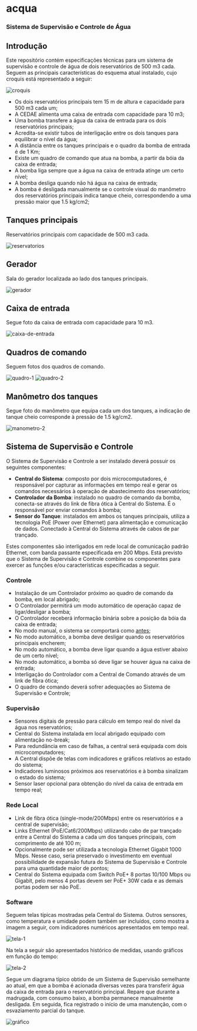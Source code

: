 # acqua
### Sistema de Supervisão e Controle de Água

## Introdução

Este repositório contém especificações técnicas para um sistema de supervisão e controle de água de dois reservatórios de 500 m3 cada. Seguem as principais características do esquema atual instalado, cujo croquis está representado a seguir:

![croquis](https://user-images.githubusercontent.com/86032/116254222-8a50cd80-a747-11eb-842a-c8bff6983564.png)

- Os dois reservatórios principais tem 15 m de altura e capacidade para 500 m3 cada um;
- A CEDAE alimenta uma caixa de entrada com capacidade para 10 m3;
- Uma bomba transfere a água da caixa de entrada para os dois reservatórios principais;
- Acredita-se existir tubos de interligação entre os dois tanques para equilibrar o nível da água;
- A distância entre os tanques principais e o quadro da bomba de entrada é de 1 Km;
- Existe um quadro de comando que atua na bomba, a partir da bóia da caixa de entrada;
- A bomba liga sempre que a água na caixa de entrada atinge um certo nível;
- A bomba desliga quando não há água na caixa de entrada;
- A bomba é desligada manualmente se o controle visual do manômetro dos reservatórios principais indica tanque cheio, correspondendo a uma pressão maior que 1.5 kg/cm2;

## Tanques principais

Reservatórios principais com capacidade de 500 m3 cada.

![reservatorios](https://user-images.githubusercontent.com/86032/116251318-f120b780-a744-11eb-9716-656fc5e7cb19.jpg)


## Gerador

Sala do gerador localizada ao lado dos tanques principais.

![gerador](https://user-images.githubusercontent.com/86032/116251333-f41ba800-a744-11eb-9652-6bb8ba3cc472.jpg)

## Caixa de entrada

Segue foto da caixa de entrada com capacidade para 10 m3.

![caixa-de-entrada](https://user-images.githubusercontent.com/86032/116251328-f2ea7b00-a744-11eb-973a-74a538368878.jpg)

## Quadros de comando

Seguem fotos dos quadros de comando.

![quadro-1](https://user-images.githubusercontent.com/86032/116251306-ef56f400-a744-11eb-8fef-72a4e3e4ce6f.jpg)
![quadro-2](https://user-images.githubusercontent.com/86032/116251308-efef8a80-a744-11eb-8fa6-ae57d3fa5661.jpg)

## Manômetro dos tanques

Segue foto do manômetro que equipa cada um dos tanques, a indicação de tanque cheio corresponde à pressão de 1.5 kg/cm2.

![manometro-2](https://user-images.githubusercontent.com/86032/116251300-ee25c700-a744-11eb-877d-5a9cff9f91c5.jpg)

## Sistema de Supervisão e Controle

O Sistema de Supervisão e Controle a ser instalado deverá possuir os seguintes componentes:

- **Central do Sistema**: composto por dois microcomputadores, é responsável por capturar as informações em tempo real e gerar os comandos necessários à operação de abastecimento dos reservatórios;
- **Controlador da Bomba**: instalado no quadro de comando da bomba, conecta-se através do link de fibra ótica à Central do Sistema. É o responsável por enviar comandos à bomba;
- **Sensor do Tanque**: instalados em ambos os tanques principais, utiliza a tecnologia PoE (Power over Ethernet) para alimentação e comunicação de dados. Conectado à Central do Sistema através de cabos de par trançado.

Estes componentes são interligados em rede local de comunicação padrão Ethernet, com banda passante especificada em 200 Mbps. Está previsto que o Sistema de Supervisão e Controle combine os componentes para exercer as funções e/ou características especificadas a seguir.

### Controle

- Instalação de um Controlador próximo ao quadro de comando da bomba, em local abrigado;
- O Controlador permitirá um modo automático de operação capaz de ligar/desligar a bomba;
- O Controlador receberá informação binária sobre a posição da bóia da caixa de entrada;
- No modo manual, o sistema se comportará como [antes](https://github.com/SaveH2o/acqua#introdu%C3%A7%C3%A3o);
- No modo automático, a bomba deve desligar quando os reservatórios principais encherem;
- No modo automático, a bomba deve ligar quando a água estiver abaixo de um certo nível;
- No modo automático, a bomba só deve ligar se houver água na caixa de entrada;
- Interligação do Controlador com a Central de Comando através de um link de fibra ótica;
- O quadro de comando deverá sofrer adequações ao Sistema de Supervisão e Controle;

### Supervisão

- Sensores digitais de pressão para cálculo em tempo real do nível da água nos reservatórios;
- Central do Sistema instalada em local abrigado equipado com alimentação no-break;
- Para redundância em caso de falhas, a central será equipada com dois microcomputadores;
- A Central dispõe de telas com indicadores e gráficos relativos ao estado do sistema;
- Indicadores luminosos próximos aos reservatórios e à bomba sinalizam o estado do sistema;
- Sensor laser opcional para obtenção do nível da caixa de entrada em tempo real;

### Rede Local

- Link de fibra ótica (single-mode/200Mbps) entre os reservatórios e a central de supervisão;
- Links Ethernet (PoE/Cat6/200Mbps) utilizando cabo de par trançado entre a Central do Sistema a cada um dos tanques principais, com comprimento de até 100 m;
- Opcionalmente pode ser utilizada a tecnologia Ethernet Gigabit 1000 Mbps. Nesse caso, seria preservado o investimento em eventual possibilidade de expansão futura do Sistema de Supervisão e Controle para uma quantidade maior de pontos;
- Central do Sistema equipada com Switch PoE+ 8 portas 10/100 Mbps ou Gigabit, pelo menos 4 portas devem ser PoE+ 30W cada e as demais portas podem ser não PoE.

### Software

Seguem telas típicas mostradas pela Central do Sistema. Outros sensores, como temperatura e umidade podem também ser incluídos, como mostra a imagem a seguir, com indicadores numéricos apresentados em tempo real.

![tela-1](https://camo.githubusercontent.com/39219318bac546815348eb0eb30cde89fd3d88774b966204feb77cc55e4689d2/68747470733a2f2f692e696d6775722e636f6d2f684a47634557572e6a7067)

Na tela a seguir são apresentados histórico de medidas, usando gráficos em função do tempo:

![tela-2](https://user-images.githubusercontent.com/86032/65999795-84fca580-e474-11e9-9e6e-c87f0e9360c9.png)

Segue um diagrama típico obtido de um Sistema de Supervisão semelhante ao atual, em que a bomba é acionada diversas vezes para transferir água da caixa de entrada para o reservatório principal. Repare que durante a madrugada, com consumo baixo, a bomba permanece manualmente desligada. Em seguida, fica registrado o início de uma manutenção, com o esvaziamento parcial do tanque.

![gráfico](https://user-images.githubusercontent.com/86032/65921516-d34c6e80-e3b8-11e9-9aca-f2b85e69e5dd.png)
